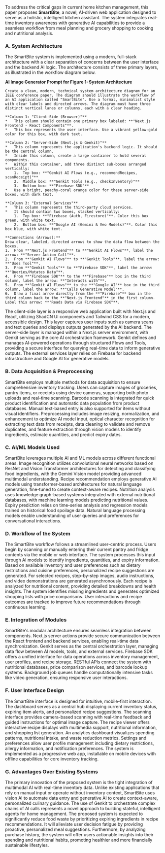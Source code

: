 
To address the critical gaps in current home kitchen management, this paper proposes **SmartBite**, a novel, AI-driven web application designed to serve as a holistic, intelligent kitchen assistant. The system integrates real-time inventory awareness with generative AI capabilities to provide a seamless workflow from meal planning and grocery shopping to cooking and nutritional analysis.

### A. System Architecture

The SmartBite system is implemented using a modern, full-stack architecture with a clear separation of concerns between the user interface and the backend AI logic. The architecture consists of three primary layers, as illustrated in the workflow diagram below.

**AI Image Generator Prompt for Figure 1: System Architecture**

```text
Create a clean, modern, technical system architecture diagram for an IEEE conference paper. The diagram should illustrate the workflow of an AI application called "SmartBite". Use a formal, minimalist style with clear labels and directed arrows. The diagram must have three distinct vertical lanes or columns, each with a clear heading.

**Column 1: "Client-Side (Browser)"**
*   This column should contain one primary box labeled: **"Next.js Frontend - React Components"**.
*   This box represents the user interface. Use a vibrant yellow-gold color for this box, with dark text.

**Column 2: "Server-Side (Next.js & Genkit)"**
*   This column represents the application's backend logic. It should be the central column.
*   Inside this column, create a large container to hold several components.
*   Within this container, add three distinct sub-boxes arranged vertically:
    1.  Top box: **"Genkit AI Flows (e.g., recommendRecipes, scanReceipt)"**
    2.  Middle box: **"Genkit Tools (e.g., checkInventory)"**
    3.  Bottom box: **"Firebase SDK"**
*   Use a bright, peachy-coral orange color for these server-side boxes, with dark text.

**Column 3: "External Services"**
*   This column represents the third-party cloud services.
*   It should contain two boxes, stacked vertically:
    1.  Top box: **"Firebase (Auth, Firestore)"**. Color this box green, with white text.
    2.  Bottom box: **"Google AI (Gemini & Veo Models)"**. Color this box blue, with white text.

**Connections (Arrows):**
Draw clear, labeled, directed arrows to show the data flow between the boxes.
1.  From **"Next.js Frontend"** to **"Genkit AI Flows"**, label the arrow: **"Server Action Call"**.
2.  From **"Genkit AI Flows"** to **"Genkit Tools"**, label the arrow: **"Uses Tool"**.
3.  From **"Genkit Tools"** to **"Firebase SDK"**, label the arrow: **"Queries/Mutates Data"**.
4.  From **"Firebase SDK"** to the **"Firebase"** box in the third column, label the arrow: **"Interacts with"**.
5.  From **"Genkit AI Flows"** to the **"Google AI"** box in the third column, label the arrow: **"Calls Generative Model"**.
6.  Draw a final arrow directly from the **"Firebase"** box in the third column back to the **"Next.js Frontend"** in the first column. Label this arrow: **"Reads Data via Firebase SDK"**.
```

The client-side layer is a responsive web application built with Next.js and React, utilizing ShadCN UI components and Tailwind CSS for a modern, accessible design. This layer captures user inputs such as camera scans and text queries and displays outputs generated by the AI backend. The server-side layer is managed within a Next.js server environment, with Genkit serving as the core AI orchestration framework. Genkit defines and manages AI-powered operations through structured Flows and Tools, providing a secure interface for querying real-time data to inform generative outputs. The external services layer relies on Firebase for backend infrastructure and Google AI for generative models.

### B. Data Acquisition & Preprocessing

SmartBite employs multiple methods for data acquisition to ensure comprehensive inventory tracking. Users can capture images of groceries, pantry items, or receipts using device cameras, supporting both photo uploads and real-time scanning. Barcode scanning is integrated for quick product identification and automatic data population from product databases. Manual text-based entry is also supported for items without visual identifiers. Preprocessing includes image resizing, normalization, and enhancement to optimize AI model input, optical character recognition for extracting text data from receipts, data cleaning to validate and remove duplicates, and feature extraction through vision models to identify ingredients, estimate quantities, and predict expiry dates.

### C. AI/ML Models Used

SmartBite leverages multiple AI and ML models across different functional areas. Image recognition utilizes convolutional neural networks based on ResNet and Vision Transformer architectures for detecting and classifying food ingredients, with the Gemini Vision model providing advanced multimodal understanding. Recipe recommendation employs generative AI models using transformer-based architectures for natural language generation, fine-tuned to create context-aware recipes. Nutrition analysis uses knowledge graph-based systems integrated with external nutritional databases, with machine learning models predicting nutritional values. Expiry prediction relies on time-series analysis and regression models trained on historical food spoilage data. Natural language processing models enable understanding of user queries and preferences for conversational interactions.

### D. Workflow of the System

The SmartBite workflow follows a streamlined user-centric process. Users begin by scanning or manually entering their current pantry and fridge contents via the mobile or web interface. The system processes this input through AI models to identify ingredients, quantities, and expiry information. Based on available inventory and user preferences such as dietary restrictions and cuisine preferences, personalized recipe suggestions are generated. For selected recipes, step-by-step images, audio instructions, and video demonstrations are generated asynchronously. Each recipe is analyzed for nutritional content, providing detailed breakdowns and health insights. The system identifies missing ingredients and generates optimized shopping lists with price comparisons. User interactions and recipe outcomes are tracked to improve future recommendations through continuous learning.

### E. Integration of Modules

SmartBite's modular architecture ensures seamless integration between components. Next.js server actions provide secure communication between the React frontend and backend services, enabling real-time data synchronization. Genkit serves as the central orchestration layer, managing data flow between AI models, tools, and external services. Firebase SDK offers a unified interface for data operations across inventory management, user profiles, and recipe storage. RESTful APIs connect the system with nutritional databases, price comparison services, and barcode lookup systems. Background job queues handle computationally intensive tasks like video generation, ensuring responsive user interactions.

### F. User Interface Design

The SmartBite interface is designed for intuitive, mobile-first interaction. The dashboard serves as a central hub displaying current inventory status, expiring item alerts, and personalized recipe suggestions. The scanning interface provides camera-based scanning with real-time feedback and guided instructions for optimal image capture. The recipe viewer offers interactive recipe displays with multimedia support, nutritional information, and shopping list generation. An analytics dashboard visualizes spending patterns, nutritional intake, and waste reduction metrics. Settings and preferences allow user profile management including dietary restrictions, allergy information, and notification preferences. The system is implemented as a progressive web app, installable on mobile devices with offline capabilities for core inventory tracking.

### G. Advantages Over Existing Systems

The primary innovation of the proposed system is the tight integration of multimodal AI with real-time inventory data. Unlike existing applications that rely on manual input or operate without inventory context, SmartBite uses vision AI to automate data entry and generative AI to create context-aware, personalized culinary guidance. The use of Genkit to orchestrate complex chains of AI calls represents a novel approach to building stateful, intelligent agents for home management. The proposed system is expected to significantly reduce food waste by prioritizing expiring ingredients in recipe recommendations. It will alleviate user decision fatigue by providing proactive, personalized meal suggestions. Furthermore, by analyzing purchase history, the system will offer users actionable insights into their spending and nutritional habits, promoting healthier and more financially sustainable lifestyles.
